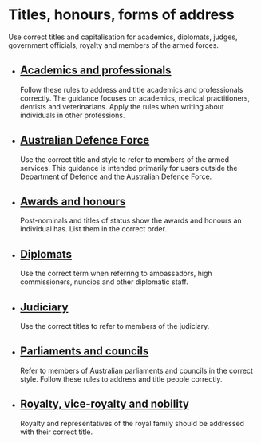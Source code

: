 Titles, honours, forms of address
=================================

Use correct titles and capitalisation for academics, diplomats, judges, government officials, royalty and members of the armed forces.

*   [Academics and professionals](/grammar-punctuation-and-conventions/titles-honours-forms-address/academics-and-professionals)
    ----------------------------------------------------------------------------------------------------------------------------
    
    Follow these rules to address and title academics and professionals correctly. The guidance focuses on academics, medical practitioners, dentists and veterinarians. Apply the rules when writing about individuals in other professions.
    
*   [Australian Defence Force](/grammar-punctuation-and-conventions/titles-honours-forms-address/australian-defence-force)
    ----------------------------------------------------------------------------------------------------------------------
    
    Use the correct title and style to refer to members of the armed services. This guidance is intended primarily for users outside the Department of Defence and the Australian Defence Force.
    
*   [Awards and honours](/grammar-punctuation-and-conventions/titles-honours-forms-address/awards-and-honours)
    ----------------------------------------------------------------------------------------------------------
    
    Post-nominals and titles of status show the awards and honours an individual has. List them in the correct order.
    
*   [Diplomats](/grammar-punctuation-and-conventions/titles-honours-forms-address/diplomats)
    ----------------------------------------------------------------------------------------
    
    Use the correct term when referring to ambassadors, high commissioners, nuncios and other diplomatic staff.
    
*   [Judiciary](/grammar-punctuation-and-conventions/titles-honours-forms-address/judiciary)
    ----------------------------------------------------------------------------------------
    
    Use the correct titles to refer to members of the judiciary.
    
*   [Parliaments and councils](/grammar-punctuation-and-conventions/titles-honours-forms-address/parliaments-and-councils)
    ----------------------------------------------------------------------------------------------------------------------
    
    Refer to members of Australian parliaments and councils in the correct style. Follow these rules to address and title people correctly.
    
*   [Royalty, vice-royalty and nobility](/grammar-punctuation-and-conventions/titles-honours-forms-address/royalty-vice-royalty-and-nobility)
    -----------------------------------------------------------------------------------------------------------------------------------------
    
    Royalty and representatives of the royal family should be addressed with their correct title.